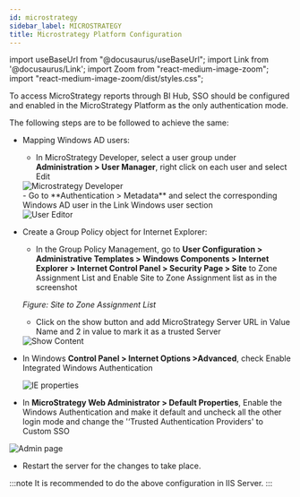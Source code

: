 ```yaml
---
id: microstrategy
sidebar_label: MICROSTRATEGY
title: Microstrategy Platform Configuration
---
```


import useBaseUrl from "@docusaurus/useBaseUrl";
import Link from '@docusaurus/Link';
import Zoom from "react-medium-image-zoom";
import "react-medium-image-zoom/dist/styles.css";

To access MicroStrategy reports through BI Hub, SSO should be configured and enabled in the MicroStrategy Platform as the only authentication mode.

The following steps are to be followed to achieve the same:

* Mapping Windows AD users:
  - In MicroStrategy Developer, select a user group under **Administration > User Manager**, right click on each user and select Edit

  <div style={{textAlign: 'center'}}>
    <Zoom>
      <img alt="Microstrategy Developer" src={useBaseUrl('/doc-images/microstrategy/microstrategy-developer.png')}/>
    </Zoom>
  </div>
  - Go to **Authentication > Metadata** and select the corresponding Windows AD user in the Link Windows user section

  <div style={{textAlign: 'center'}}>
    <Zoom>
      <img alt="User Editor" src={useBaseUrl('/doc-images/microstrategy/user-editor.png')}/>
    </Zoom>
  </div>

* Create a Group Policy object for Internet Explorer:
  - In the Group Policy Management, go to **User Configuration > Administrative Templates > Windows Components > Internet Explorer > Internet Control Panel > Security Page > Site** to Zone Assignment List and Enable Site to Zone Assignment list as in the screenshot

  <div style={{textAlign: 'center'}}>
    <Zoom>
      <img alt="" src={useBaseUrl('/doc-images/microstrategy/site-zone-assign.png')}/>
    </Zoom>
  </div>

  *Figure: Site to Zone Assignment List*

  - Click on the show button and add MicroStrategy Server URL in Value Name and 2 in value to mark it as a trusted Server

  <div style={{textAlign: 'center'}}>
    <Zoom>
      <img alt="Show Content" src={useBaseUrl('/doc-images/microstrategy/show-content.png')}/>
    </Zoom>
  </ div>

* In Windows **Control Panel > Internet Options >Advanced**, check Enable Integrated Windows Authentication

  <div style={{textAlign: 'center'}}>
    <Zoom>
      <img alt="IE properties" src={useBaseUrl('/doc-images/microstrategy/internet-properties.png')}/>
    </Zoom>
  </div>

* In **MicroStrategy Web Administrator > Default Properties**, Enable the Windows Authentication and make it default and uncheck all the other login mode and change the '‘Trusted Authentication Providers' to Custom SSO

<div style={{textAlign: 'center'}}>
  <Zoom>
<img alt="Admin page" src={useBaseUrl('/doc-images/microstrategy/admin-page.png')}/>
  </Zoom>
</ div>

* Restart the server for the changes to take place.

:::note
It is recommended to do the above configuration in IIS Server.
:::
